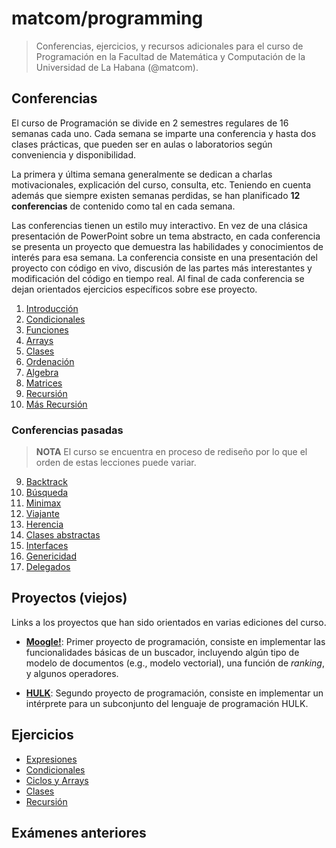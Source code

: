 # matcom/programming

> Conferencias, ejercicios, y recursos adicionales para el curso de Programación en la Facultad de Matemática y Computación de la Universidad de La Habana (@matcom).

## Conferencias

El curso de Programación se divide en 2 semestres regulares de 16 semanas cada uno. Cada semana se imparte una conferencia y hasta dos clases prácticas, que pueden ser en aulas o laboratorios según conveniencia y disponibilidad.

La primera y última semana generalmente se dedican a charlas motivacionales, explicación del curso, consulta, etc. Teniendo en cuenta además que siempre existen semanas perdidas, se han planificado **12 conferencias** de contenido como tal en cada semana.

Las conferencias tienen un estilo muy interactivo. En vez de una clásica presentación de PowerPoint sobre un tema abstracto, en cada conferencia se presenta un proyecto que demuestra las habilidades y conocimientos de interés para esa semana. La conferencia consiste en una presentación del proyecto con código en vivo, discusión de las partes más interestantes y modificación del código en tiempo real. Al final de cada conferencia se dejan orientados ejercicios específicos sobre ese proyecto.

1. [Introducción](./conferences/01-intro)
2. [Condicionales](./conferences/02-conditionals)
3. [Funciones](./conferences/03-functions)
4. [Arrays](./conferences/04-arrays)
5. [Clases](./conferences/05-classes)
6. [Ordenación](./conferences/06-sorting)
7. [Algebra](./conferences/07-algebra)
8. [Matrices](./conferences/08-matrices)
9. [Recursión](./conferences/09-recursion)
9. [Más Recursión](./conferences/10-more-recursion)

### Conferencias pasadas

> **NOTA** El curso se encuentra en proceso de rediseño por lo que el orden de estas lecciones puede variar.

9. [Backtrack](./conferences/09-backtrack)
10. [Búsqueda](./conferences/10-search)
11. [Minimax](./conferences/11-minimax)
12. [Viajante](./conferences/12-tsp)
13. [Herencia](./conferences/13-inheritance)
14. [Clases abstractas](./conferences/14-evaluator)
15. [Interfaces](./conferences/15-interfaces)
16. [Genericidad](./conferences/16-generics)
17. [Delegados](./conferences/17-delegates)

## Proyectos (viejos)

Links a los proyectos que han sido orientados en varias ediciones del curso.

- [**Moogle!**](https://github.com/matcom/moogle): Primer proyecto de programación, consiste en implementar las funcionalidades básicas de un buscador, incluyendo algún tipo de modelo de documentos (e.g., modelo vectorial), una función de *ranking*, y algunos operadores.

- [**HULK**](./projects/hulk/Readme.md): Segundo proyecto de programación, consiste en implementar un intérprete para un subconjunto del lenguaje de programación HULK.

## Ejercicios

- [Expresiones](./exercises/01_types_expressions.md)
- [Condicionales](./exercises/02_conditionals_cycles.md)
- [Ciclos y Arrays](./exercises/03_cycles_arrays.md)
- [Clases](./exercises/04_clases.md)
- [Recursión](./exercises/05_recursion.md)

## Exámenes anteriores

